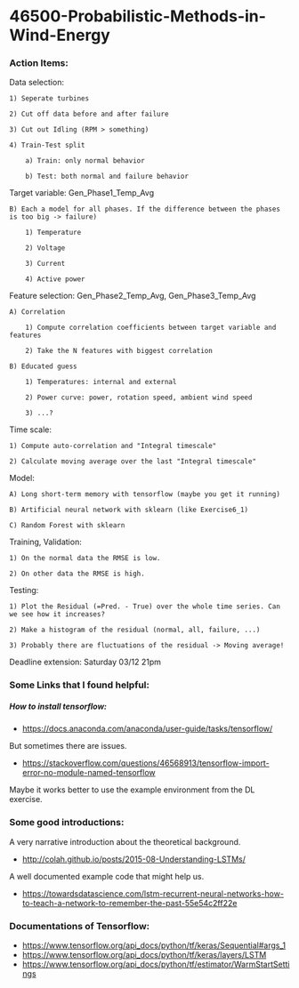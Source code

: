 # 46500-Probabilistic-Methods-in-Wind-Energy

### Action Items:

Data selection:

	1) Seperate turbines
	
	2) Cut off data before and after failure 
	
	3) Cut out Idling (RPM > something)
	
	4) Train-Test split 
	
		a) Train: only normal behavior
		
		b) Test: both normal and failure behavior

Target variable: Gen_Phase1_Temp_Avg
	
	B) Each a model for all phases. If the difference between the phases is too big -> failure)
	
		1) Temperature
		
		2) Voltage
		
		3) Current
		
		4) Active power

Feature selection: Gen_Phase2_Temp_Avg, Gen_Phase3_Temp_Avg

	A) Correlation
	
		1) Compute correlation coefficients between target variable and features
		
		2) Take the N features with biggest correlation
		
	B) Educated guess
	
		1) Temperatures: internal and external
		
		2) Power curve: power, rotation speed, ambient wind speed
		
		3) ...?
	
Time scale:

	1) Compute auto-correlation and "Integral timescale"
	
	2) Calculate moving average over the last "Integral timescale"

Model:

	A) Long short-term memory with tensorflow (maybe you get it running)
	
	B) Artificial neural network with sklearn (like Exercise6_1)
	
	C) Random Forest with sklearn

Training, Validation:
	
	1) On the normal data the RMSE is low.
	
	2) On other data the RMSE is high.
	
Testing:

	1) Plot the Residual (=Pred. - True) over the whole time series. Can we see how it increases?
	
	2) Make a histogram of the residual (normal, all, failure, ...)
	
	3) Probably there are fluctuations of the residual -> Moving average!

Deadline extension: Saturday 03/12 21pm



### Some Links that I found helpful:
##### How to install tensorflow:
- https://docs.anaconda.com/anaconda/user-guide/tasks/tensorflow/

But sometimes there are issues.
- https://stackoverflow.com/questions/46568913/tensorflow-import-error-no-module-named-tensorflow

Maybe it works better to use the example environment from the DL exercise.

### Some good introductions:
A very narrative introduction about the theoretical background.
- http://colah.github.io/posts/2015-08-Understanding-LSTMs/


A well documented example code that might help us.
- https://towardsdatascience.com/lstm-recurrent-neural-networks-how-to-teach-a-network-to-remember-the-past-55e54c2ff22e

### Documentations of Tensorflow:
- https://www.tensorflow.org/api_docs/python/tf/keras/Sequential#args_1
- https://www.tensorflow.org/api_docs/python/tf/keras/layers/LSTM
- https://www.tensorflow.org/api_docs/python/tf/estimator/WarmStartSettings
